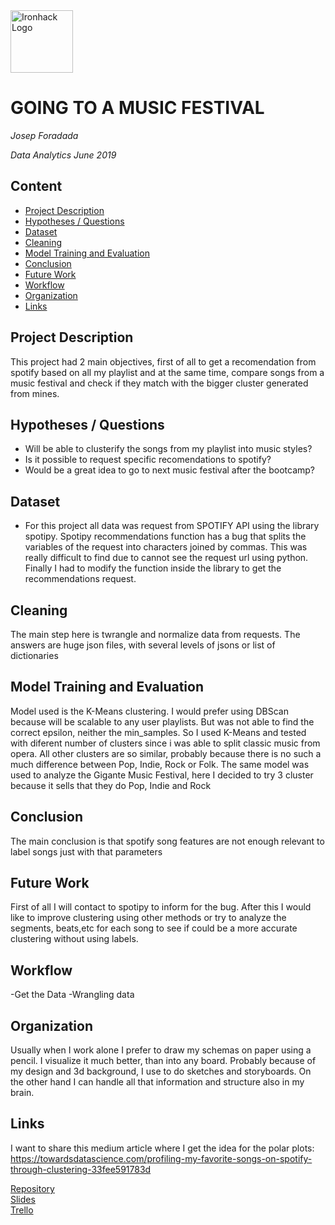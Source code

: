 <img src="https://bit.ly/2VnXWr2" alt="Ironhack Logo" width="100"/>

# GOING TO A MUSIC FESTIVAL
*Josep Foradada* 

*Data Analytics June 2019*

## Content
- [Project Description](#project-description)
- [Hypotheses / Questions](#hypotheses-/-questions)
- [Dataset](#dataset)
- [Cleaning](#cleaning)
- [Model Training and Evaluation](#model-training-and-evaluation)
- [Conclusion](#conclusion)
- [Future Work](#future-work)
- [Workflow](#workflow)
- [Organization](#organization)
- [Links](#links)

<a name="project-description"></a>

## Project Description
This project had 2 main objectives, first of all to get a recomendation from spotify based on all my playlist and at the same time, compare songs from a music festival and check if they match with the bigger cluster generated from mines.

<a name="hypotheses-/-questions"></a>

## Hypotheses / Questions
* Will be able to clusterify the songs from my playlist into music styles?
* Is it possible to request specific recomendations to spotify? 
* Would be a great idea to go to next music festival after the bootcamp?

<a name="dataset"></a>

## Dataset
* For this project all data was request from SPOTIFY API using the library spotipy. Spotipy recommendations function has a bug that splits the variables of the request into characters joined by commas. This was really difficult to find due to cannot see the request url using python. Finally I had to modify the function inside the library to get the recommendations request. 

<a name="cleaning"></a>

## Cleaning
The main step here is twrangle and normalize data from requests. The answers are huge json files, with several levels of jsons or list of dictionaries


<a name="model-training-and-evaluation"></a>

## Model Training and Evaluation
Model used is the K-Means clustering. I would prefer using DBScan because will be scalable to any user playlists. But was not able to find the correct epsilon, neither the min_samples. So I used K-Means and tested with diferent number of clusters since i was able to split classic music from opera. All other clusters are so similar, probably because there is no such a much difference between Pop, Indie, Rock or Folk.
The same model was used to analyze the Gigante Music Festival, here I decided to try 3 cluster because it sells that they do Pop, Indie and Rock
<a name="conclusion"></a>

## Conclusion

The main conclusion is that spotify song features are not enough relevant to label songs just with that parameters

<a name="future-work"></a>

## Future Work
First of all I will contact to spotipy to inform for the bug. After this I would like to improve clustering using other methods or try to analyze the segments, beats,etc for each song to see if could be a more accurate clustering without using labels.

<a name="workflow"></a>

## Workflow
-Get the Data
-Wrangling data


<a name="organization"></a>

## Organization

Usually when I work alone I prefer to draw my schemas on paper using a pencil. I visualize it much better, than into any board. Probably because of my design and 3d background, I use to do sketches and storyboards. On the other hand I can handle all that information and structure also in my brain.

<a name="links"></a>

## Links
I want to share this medium article where I get the idea for the polar plots:
https://towardsdatascience.com/profiling-my-favorite-songs-on-spotify-through-clustering-33fee591783d

[Repository](https://github.com/josepforadada/Project-Week-8-Final-Project)  
[Slides](https://slides.com/josepforadada/deck-6#/)  
[Trello](https://trello.com/b/qJ7IIpgt/final-project)  